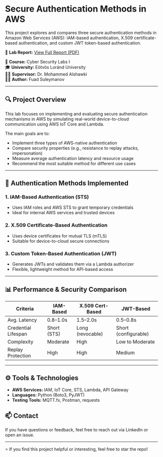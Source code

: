 # Secure Authentication Methods in AWS

This project explores and compares three secure authentication methods in Amazon Web Services (AWS): IAM-based authentication, X.509 certificate-based authentication, and custom JWT token-based authentication.

📄 **Lab Report:** [View Full Report (PDF)](https://drive.google.com/file/d/1KORBOyd1nCVQ2Mc6WQEyNP7lz-IlQO5W/view?usp=sharing)

📎 **Course:** Cyber Security Labs I  
🎓 **University:** Eötvös Loránd University  
👨‍🏫 **Supervisor:** Dr. Mohammed Alshawki  
🧑‍🎓 **Author:** Fuad Suleymanov

---

## 🔍 Project Overview

This lab focuses on implementing and evaluating secure authentication mechanisms in AWS by simulating real-world device-to-cloud communication using AWS IoT Core and Lambda.

The main goals are to:

- Implement three types of AWS-native authentication
- Compare security properties (e.g., resistance to replay attacks, impersonation)
- Measure average authentication latency and resource usage
- Recommend the most suitable method for different use cases

---

## 🔐 Authentication Methods Implemented

### 1. IAM-Based Authentication (STS)
- Uses IAM roles and AWS STS to grant temporary credentials
- Ideal for internal AWS services and trusted devices

### 2. X.509 Certificate-Based Authentication
- Uses device certificates for mutual TLS (mTLS)
- Suitable for device-to-cloud secure connections

### 3. Custom Token-Based Authentication (JWT)
- Generates JWTs and validates them via a Lambda authorizer
- Flexible, lightweight method for API-based access

---

## 📊 Performance & Security Comparison

| Criteria                  | IAM-Based       | X.509 Cert-Based | JWT-Based        |
|--------------------------|------------------|------------------|------------------|
| Avg. Latency             | 0.8–1.0s         | 1.5–2.0s         | 0.5–0.8s         |
| Credential Lifespan      | Short (STS)      | Long (revocable) | Short (configurable) |
| Complexity               | Moderate         | High             | Low to Moderate  |
| Replay Protection        | High             | High             | Medium           |

---

## ⚙️ Tools & Technologies

- **AWS Services:** IAM, IoT Core, STS, Lambda, API Gateway
- **Languages:** Python (Boto3, PyJWT)
- **Testing Tools:** MQTT.fx, Postman, requests

## 📫 Contact

If you have questions or feedback, feel free to reach out via LinkedIn or open an issue.

---

⭐️ If you find this project helpful or interesting, feel free to star the repo!

